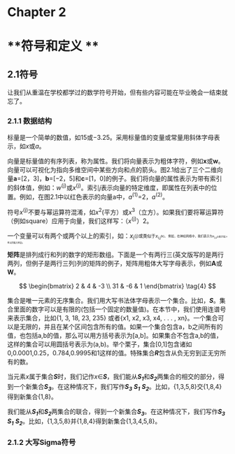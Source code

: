 # Chapter 2

# **符号和定义 ** 

## 2.1符号  

让我们从重温在学校都学过的数学符号开始，但有些内容可能在毕业晚会一结束就忘了。  

### 2.1.1 数据结构 

标量是一个简单的数值，如15或−3.25。采用标量值的变量或常量用斜体字母表示，如*x*或*a*。  

向量是标量值的有序列表，称为属性。我们将向量表示为粗体字符，例如**x**或**w**。向量可以可视化为指向多维空间中某些方向和点的箭头。图2.1给出了三个二维向量**a**=[2，3]，**b**=[−2，5]和**c**=[1，0]的例子。我们将向量的属性表示为带有索引的斜体值，例如：*w*<sup>(j)</sup>或*x*<sup>(j)</sup>。索引*j*表示向量的特定维度，即属性在列表中的位置。例如，在图2.1中以红色表示的向量a中，*a*<sup>(1)</sup>=2，*a*<sup>(2)</sup>。  

符号*x*<sup>(j)</sup>不要与幂运算符混淆，如*x*<sup>2</sup>(平方）或*x*<sup>3</sup>（立方）。如果我们要将幂运算符（例如square）应用于向量，我们这样写：（*x*<sup>(j)</sup>）2。    

一个变量可以有两个或两个以上的索引，如：*x*<sub>i<sup>(j)或类似于*x*<sub>i,j<sup>(k)。 例如，在神经网络中，我们表示为*x*<sub>l,u<sup>(j)表示l层,u单元的输入特征j。  

**矩阵**是排列成行和列的数字的矩形数组。下面是一个有两行三(英文版写的是两行两列，但例子是两行三列)列的矩阵的例子，矩阵用粗体大写字母表示，例如**A**或**W**。  

$$
 \begin{bmatrix}
   2 & 4 & -3 \\
   31 & -6 & 1
  \end{bmatrix} \tag{4}
$$


集合是唯一元素的无序集合。我们用大写书法体字母表示一个集合。比如，***S***。集合里面的数字可以是有限的(包括一个固定的数量值)。在本节中，我们使用连谱号来表示集合，比如{1, 3, 18, 23, 235} 或者{x1, x2, x3, x4, . . . , xn}。一个集合可以是无限的，并且在某个区间包含所有的值。如果一个集合包含a，b之间所有的值，也包括a,b的值，那么可以用方括号表示为[a,b]。如果集合不包含a,b的值，这样的集合可以用圆括号表示为(a,b)。举个栗子，集合[0,1]包含诸如0,0.0001,0.25，0.784,0.9995和1这样的值。特殊集合***R***包含从负无穷到正无穷所有的数。  

当元素*x*属于集合***S***时，我们记作*x*$\in$***S***，我们能从***S<sub>1***和***S<sub>2***两集合的相交的部分，得到一个新集合***S<sub>3***。在这种情况下，我们写作***S<sub>3*** ***S<sub>1*** ***S<sub>2***。比如，{1,3,5,8}交{1,8,4}得到新集合{1,8}。  

我们能从***S<sub>1***和***S<sub>2***两集合的联合，得到一个新集合***S<sub>3***。在这种情况下，我们写作***S<sub>3*** ***S<sub>1*** ***S<sub>2***。比如，{1,3,5,8}并{1,8,4}得到新集合{1,3,4,5,8}。    

### 2.1.2 大写Sigma符号

